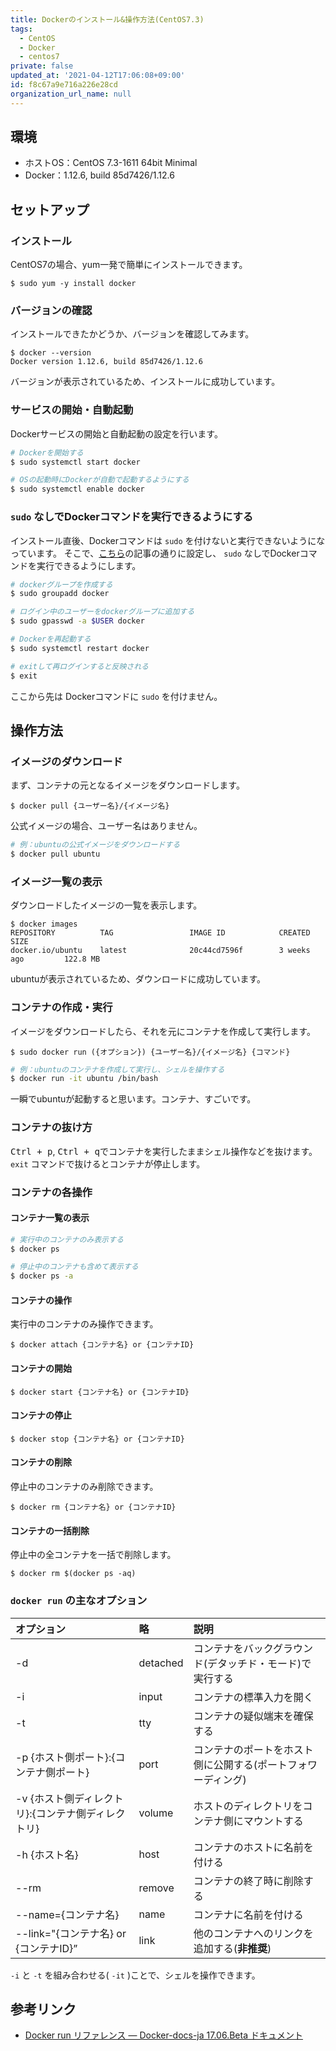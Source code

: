 ```yaml
---
title: Dockerのインストール&操作方法(CentOS7.3)
tags:
  - CentOS
  - Docker
  - centos7
private: false
updated_at: '2021-04-12T17:06:08+09:00'
id: f8c67a9e716a226e28cd
organization_url_name: null
---
```

## 環境

- ホストOS：CentOS 7.3-1611 64bit Minimal
- Docker：1.12.6, build 85d7426/1.12.6

## セットアップ

### インストール

CentOS7の場合、yum一発で簡単にインストールできます。

```shell-session
$ sudo yum -y install docker
```

### バージョンの確認

インストールできたかどうか、バージョンを確認してみます。

```shell-session
$ docker --version
Docker version 1.12.6, build 85d7426/1.12.6
```

バージョンが表示されているため、インストールに成功しています。

### サービスの開始・自動起動

Dockerサービスの開始と自動起動の設定を行います。

```bash
# Dockerを開始する
$ sudo systemctl start docker

# OSの起動時にDockerが自動で起動するようにする
$ sudo systemctl enable docker
```

### `sudo` なしでDockerコマンドを実行できるようにする

インストール直後、Dockerコマンドは `sudo` を付けないと実行できないようになっています。
そこで、[こちら](https://qiita.com/DQNEO/items/da5df074c48b012152ee)の記事の通りに設定し、 `sudo` なしでDockerコマンドを実行できるようにします。

```bash
# dockerグループを作成する
$ sudo groupadd docker

# ログイン中のユーザーをdockerグループに追加する
$ sudo gpasswd -a $USER docker

# Dockerを再起動する
$ sudo systemctl restart docker

# exitして再ログインすると反映される
$ exit
```

ここから先は Dockerコマンドに `sudo` を付けません。

## 操作方法

### イメージのダウンロード

まず、コンテナの元となるイメージをダウンロードします。

```shell-session
$ docker pull {ユーザー名}/{イメージ名}
```

公式イメージの場合、ユーザー名はありません。

```bash
# 例：ubuntuの公式イメージをダウンロードする
$ docker pull ubuntu
```

### イメージ一覧の表示

ダウンロードしたイメージの一覧を表示します。

```shell-session
$ docker images
REPOSITORY          TAG                 IMAGE ID            CREATED             SIZE
docker.io/ubuntu    latest              20c44cd7596f        3 weeks ago         122.8 MB
```

ubuntuが表示されているため、ダウンロードに成功しています。

### コンテナの作成・実行

イメージをダウンロードしたら、それを元にコンテナを作成して実行します。

```shell-session
$ sudo docker run ({オプション}) {ユーザー名}/{イメージ名} {コマンド}
```

```bash
# 例：ubuntuのコンテナを作成して実行し、シェルを操作する
$ docker run -it ubuntu /bin/bash
```
一瞬でubuntuが起動すると思います。コンテナ、すごいです。

### コンテナの抜け方

<kbd><kbd>Ctrl</kbd> + <kbd>p</kbd></kbd>, <kbd><kbd>Ctrl</kbd> + <kbd>q</kbd></kbd>でコンテナを実行したままシェル操作などを抜けます。
`exit` コマンドで抜けるとコンテナが停止します。

### コンテナの各操作

#### コンテナ一覧の表示

```bash
# 実行中のコンテナのみ表示する
$ docker ps

# 停止中のコンテナも含めて表示する
$ docker ps -a
```

#### コンテナの操作

実行中のコンテナのみ操作できます。

```shell-session
$ docker attach {コンテナ名} or {コンテナID}
```

#### コンテナの開始

```shell-session
$ docker start {コンテナ名} or {コンテナID}
```

#### コンテナの停止

```shell-session
$ docker stop {コンテナ名} or {コンテナID}
```

#### コンテナの削除

停止中のコンテナのみ削除できます。

```shell-session
$ docker rm {コンテナ名} or {コンテナID}
```

#### コンテナの一括削除

停止中の全コンテナを一括で削除します。

```shell-session
$ docker rm $(docker ps -aq)
```

### `docker run` の主なオプション

|オプション|略|説明|
|:--|:--|:--|
|-d|detached|コンテナをバックグラウンド(デタッチド・モード)で実行する|
|-i|input|コンテナの標準入力を開く|
|-t|tty|コンテナの疑似端末を確保する|
|-p {ホスト側ポート}:{コンテナ側ポート}|port|コンテナのポートをホスト側に公開する(ポートフォワーディング)|
|-v {ホスト側ディレクトリ}:{コンテナ側ディレクトリ}|volume|ホストのディレクトリをコンテナ側にマウントする|
|-h {ホスト名}|host|コンテナのホストに名前を付ける|
|--rm|remove|コンテナの終了時に削除する|
|--name={コンテナ名}|name|コンテナに名前を付ける|
|--link="{コンテナ名} or {コンテナID}”|link|他のコンテナへのリンクを追加する(**非推奨**)|

`-i` と `-t` を組み合わせる( `-it` )ことで、シェルを操作できます。

## 参考リンク

- [Docker run リファレンス — Docker-docs-ja 17.06.Beta ドキュメント](http://docs.docker.jp/engine/reference/run.html)
